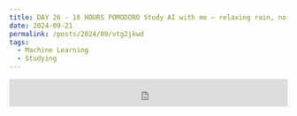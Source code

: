 ```yaml
---
title: DAY 26 - 16 HOURS POMODORO Study AI with me — relaxing rain, no music
date: 2024-09-21
permalink: /posts/2024/09/vtg2jkwd
tags:
  - Machine Learning
  - Studying
---
```


<iframe width="100%" height="50" src="https://www.youtube.com/embed/2B6BnUtHE1c" frameborder="0" allowfullscreen></iframe>
